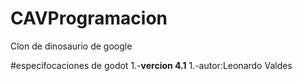 # CAVProgramacion
Clon de dinosaurio de google 

#especifocaciones de godot
1.-**vercion 4.1**
1.-autor:Leonardo Valdes
